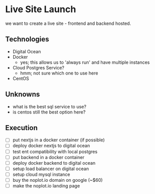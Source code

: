 # Live Site Launch
we want to create a live site - frontend and backend hosted.

## Technologies
- Digital Ocean
- Docker
    - yes; this allows us to 'always run' and have multiple instances
- Cloud Postgres Service?
    - hmm; not sure which one to use here
- CentOS

## Unknowns
- what is the best sql service to use?
- is centos still the best option here?

## Execution
- [ ] put nextjs in a docker container (if possible)
- [ ] deploy docker nextjs to digital ocean
- [ ] test ent compatibility with local postgres
- [ ] put backend in a docker container
- [ ] deploy docker backend to digital ocean
- [ ] setup load balancer on digital ocean
- [ ] setup cloud mysql instance
- [ ] buy the noplot.io domain on google (~$60)
- [ ] make the noplot.io landing page